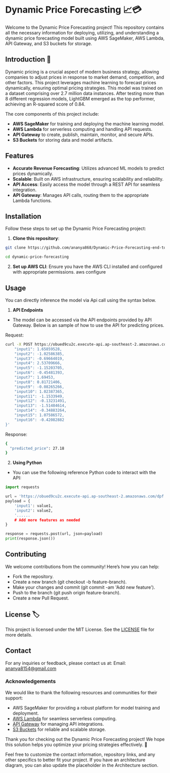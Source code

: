 # Dynamic Price Forecasting 📈💳

Welcome to the Dynamic Price Forecasting project! This repository contains all the necessary information for deploying, utilizing, and understanding a dynamic price forecasting model built using AWS SageMaker, AWS Lambda, API Gateway, and S3 buckets for storage.

## Introduction 👤
Dynamic pricing is a crucial aspect of modern business strategy, allowing companies to adjust prices in response to market demand, competition, and other factors. This project leverages machine learning to forecast prices dynamically, ensuring optimal pricing strategies. This model was trained on a dataset comprising over 2.7 million data instances. After testing more than 8 different regression models, LightGBM emerged as the top performer, achieving an R-squared score of 0.84.

The core components of this project include:
- **AWS SageMaker** for training and deploying the machine learning model.
- **AWS Lambda** for serverless computing and handling API requests.
- **API Gateway** to create, publish, maintain, monitor, and secure APIs.
- **S3 Buckets** for storing data and model artifacts.

## Features
- **Accurate Revenue Forecasting**: Utilizes advanced ML models to predict prices dynamically.
- **Scalable**: Built on AWS infrastructure, ensuring scalability and reliability.
- **API Access**: Easily access the model through a REST API for seamless integration.
- **API Gateway**: Manages API calls, routing them to the appropriate Lambda functions.

## Installation
Follow these steps to set up the Dynamic Price Forecasting project:

1. **Clone this repository**:
```bash
git clone https://github.com/ananya868/Dynamic-Price-Forecasting-end-to-end-Deployed-in-AWS.git
```
```bash
cd dynamic-price-forecasting
```

2. **Set up AWS CLI**: Ensure you have the AWS CLI installed and configured with appropriate permissions.
aws configure


## Usage
You can directly inference the model via Api call using the syntax below.
1. **API Endpoints**
- The model can be accessed via the API endpoints provided by API Gateway. Below is an sample of how to use the API for predicting prices.

Request:
```bash
curl -X POST https://obued9cu2c.execute-api.ap-southeast-2.amazonaws.com/dpf -H "Content-Type: text/csv" -d '{
    "input1": 1.65859528,
    "input2": -1.02586385,
    "input3": -0.69664019,
    "input4": 2.53709666,
    "input5": -1.15203705,
    "input6": -0.45481393,
    "input7": 1.69453,
    "input8": 0.81721406,
    "input9": -0.08265266,
    "input10": 1.02387365,
    "input11": -1.1533949,
    "input12": -0.13231491,
    "input13": -1.51484614,
    "input14": -0.34883264,
    "input15": 1.07586572,
    "input16": -0.42082882
}'
```

Response:
```bash
{
  "predicted_price": 27.18 
}
```


2. **Using Python**
- You can use the following reference Python code to interact with the API:

```python
import requests

url = 'https://obued9cu2c.execute-api.ap-southeast-2.amazonaws.com/dpf'
payload = {
    'input1': value1,
    'input2': value2,
    '......
    # Add more features as needed
}

response = requests.post(url, json=payload)
print(response.json())
```

## Contributing
We welcome contributions from the community! Here’s how you can help:

- Fork the repository.
- Create a new branch (git checkout -b feature-branch).
- Make your changes and commit (git commit -am 'Add new feature').
- Push to the branch (git push origin feature-branch).
- Create a new Pull Request.

## License 🏷️
This project is licensed under the MIT License. See the [LICENSE](LICENSE) file for more details.

## Contact
For any inquiries or feedback, please contact us at:
Email: ananya8154@gmail.com  

### Acknowledgements
We would like to thank the following resources and communities for their support:
- AWS SageMaker for providing a robust platform for model training and deployment.
- [AWS Lambda](https://aws.amazon.com/lambda/) for seamless serverless computing.
- [API Gateway](https://aws.amazon.com/api-gateway/) for managing API integrations.
- [S3 Buckets](https://aws.amazon.com/s3/) for reliable and scalable storage.

Thank you for checking out the Dynamic Price Forecasting project! We hope this solution helps you optimize your pricing strategies effectively. 🌟

Feel free to customize the contact information, repository links, and any other specifics to better fit your project. If you have an architecture diagram, you can also update the placeholder in the Architecture section.
